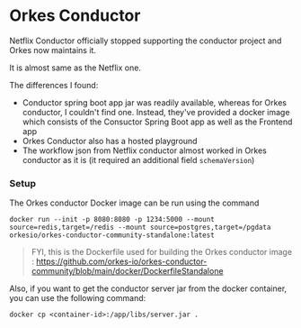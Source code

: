 # Orkes Conductor

Netflix Conductor officially stopped supporting the conductor project and Orkes now maintains it.

It is almost same as the Netflix one.

The differences I found:
- Conductor spring boot app jar was readily available, whereas for Orkes conductor, I couldn't find one. Instead, they've provided a docker image which consists of the Consuctor Spring Boot app as well as the Frontend app
- Orkes Conductor also has a hosted playground
- The workflow json from Netflix conductor almost worked in Orkes conductor as it is (it required an additional field `schemaVersion`)



### Setup

The Orkes conductor Docker image can be run using the command

```
docker run --init -p 8080:8080 -p 1234:5000 --mount source=redis,target=/redis --mount source=postgres,target=/pgdata orkesio/orkes-conductor-community-standalone:latest
```


> FYI, this is the Dockerfile used for building the Orkes conductor image : https://github.com/orkes-io/orkes-conductor-community/blob/main/docker/DockerfileStandalone


Also, if you want to get the conductor server jar from the docker container, you can use the following command:
```
docker cp <container-id>:/app/libs/server.jar .
```
